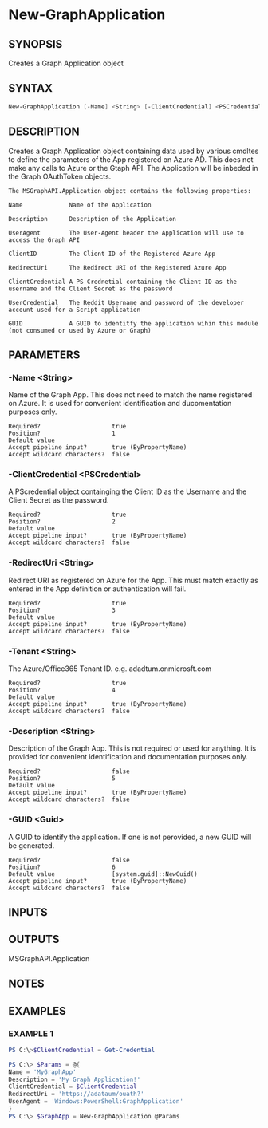 ﻿# New-GraphApplication
## SYNOPSIS
Creates a Graph Application object
## SYNTAX
```powershell
New-GraphApplication [-Name] <String> [-ClientCredential] <PSCredential> [-RedirectUri] <String> [-Tenant] <String> [[-Description] <String>] [[-GUID] <Guid>] [<CommonParameters>]
```
## DESCRIPTION
Creates a Graph Application object containing data used by various cmdltes to define the parameters of the App registered on Azure AD. This does not make any calls to Azure or the Gtaph API. The Application will be inbeded in the Graph OAuthToken objects.

    The MSGraphAPI.Application object contains the following properties:

    Name             Name of the Application

    Description      Description of the Application

    UserAgent        The User-Agent header the Application will use to access the Graph API

    ClientID         The Client ID of the Registered Azure App

    RedirectUri      The Redirect URI of the Registered Azure App

    ClientCredential A PS Crednetial containing the Client ID as the username and the Client Secret as the password

    UserCredential   The Reddit Username and password of the developer account used for a Script application

    GUID             A GUID to identitfy the application wihin this module (not consumed or used by Azure or Graph)
## PARAMETERS
### -Name &lt;String&gt;
Name of the Graph App. This does not need to match the name registered on Azure. It is used for convenient identification and ducomentation purposes only.
```
Required?                    true
Position?                    1
Default value
Accept pipeline input?       true (ByPropertyName)
Accept wildcard characters?  false
```
### -ClientCredential &lt;PSCredential&gt;
A PScredential object containging the Client ID as the Username and the Client Secret as the password.
```
Required?                    true
Position?                    2
Default value
Accept pipeline input?       true (ByPropertyName)
Accept wildcard characters?  false
```
### -RedirectUri &lt;String&gt;
Redirect URI as registered on Azure for the App. This must match exactly as entered in the App definition or authentication will fail.
```
Required?                    true
Position?                    3
Default value
Accept pipeline input?       true (ByPropertyName)
Accept wildcard characters?  false
```
### -Tenant &lt;String&gt;
The Azure/Office365 Tenant ID. e.g. adadtum.onmicrosft.com
```
Required?                    true
Position?                    4
Default value
Accept pipeline input?       true (ByPropertyName)
Accept wildcard characters?  false
```
### -Description &lt;String&gt;
Description of the Graph App. This is not required or used for anything. It is provided for convenient identification and documentation purposes only.
```
Required?                    false
Position?                    5
Default value
Accept pipeline input?       true (ByPropertyName)
Accept wildcard characters?  false
```
### -GUID &lt;Guid&gt;
A GUID to identify the application. If one is not perovided, a new GUID will be generated.
```
Required?                    false
Position?                    6
Default value                [system.guid]::NewGuid()
Accept pipeline input?       true (ByPropertyName)
Accept wildcard characters?  false
```
## INPUTS

## OUTPUTS
MSGraphAPI.Application
## NOTES

## EXAMPLES
### EXAMPLE 1
```powershell
PS C:\>$ClientCredential = Get-Credential

PS C:\> $Params = @{
Name = 'MyGraphApp'
Description = 'My Graph Application!'
ClientCredential = $ClientCredential
RedirectUri = 'https://adataum/ouath?'
UserAgent = 'Windows:PowerShell:GraphApplication'
}
PS C:\> $GraphApp = New-GraphApplication @Params
```


